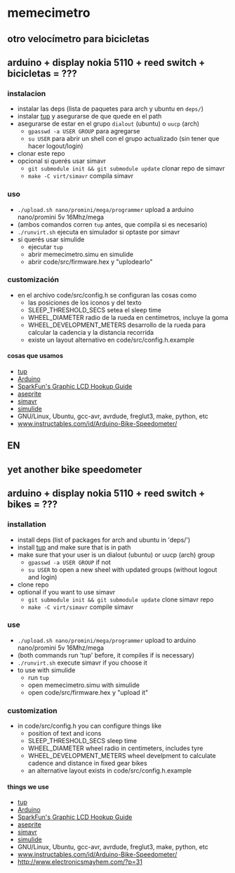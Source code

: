 # memecimetro

## otro velocímetro para bicicletas
## arduino + display nokia 5110 + reed switch + bicicletas = ???

### instalacion
- instalar las deps (lista de paquetes para arch y ubuntu en `deps/`)
- instalar [tup](http://gittup.org/tup/) y asegurarse de que quede en el path
- asegurarse de estar en el grupo `dialout` (ubuntu) o `uucp` (arch)
  - `gpasswd -a USER GROUP` para agregarse
  - `su USER` para abrir un shell con el grupo actualizado (sin tener que hacer logout/login)
- clonar este repo
- opcional si querés usar simavr
  - `git submodule init && git submodule update` clonar repo de simavr
  - `make -C virt/simavr` compila simavr

### uso
- `./upload.sh nano/promini/mega/programmer` upload a arduino nano/promini 5v 16Mhz/mega
- (ambos comandos corren `tup` antes, que compila si es necesario)
- `./runvirt.sh` ejecuta en simulador si optaste por simavr
- si querés usar simulide
  - ejecutar `tup`
  - abrir memecimetro.simu en simulide
  - abrir code/src/firmware.hex y "uplodearlo"

### customización
- en el archivo code/src/config.h se configuran las cosas como
	- las posiciones de los iconos y del texto
	- SLEEP_THRESHOLD_SECS setea el sleep time
	- WHEEL_DIAMETER radio de la rueda en centímetros, incluye la goma
	- WHEEL_DEVELOPMENT_METERS desarrollo de la rueda para calcular la cadencia y la distancia recorrida
	- existe un layout alternativo en code/src/config.h.example

#### cosas que usamos
- [tup](http://gittup.org/tup/)
- [Arduino](https://www.arduino.cc/)
- [SparkFun's Graphic LCD Hookup Guide](https://learn.sparkfun.com/tutorials/graphic-lcd-hookup-guide)
- [aseprite](https://github.com/aseprite/aseprite)
- [simavr](https://github.com/buserror/simavr)
- [simulide](https://simulide.blogspot.com/)
- GNU/Linux, Ubuntu, gcc-avr, avrdude, freglut3, make, python, etc
- www.instructables.com/id/Arduino-Bike-Speedometer/

## EN
## yet another bike speedometer
## arduino + display nokia 5110 + reed switch + bikes = ???

### installation
- install deps (list of packages for arch and ubuntu in 'deps/')
- install [tup](http://gittup.org/tup/) and make sure that is in path
- make sure that your user is un dialout (ubuntu) or uucp (arch) group
  - `gpasswd -a USER GROUP` if not
  - `su USER` to open a new sheel with updated groups (without logout and login)
- clone repo
- optional if you want to use simavr
  - `git submodule init && git submodule update` clone simavr repo
  - `make -C virt/simavr` compile simavr

### use
- `./upload.sh nano/promini/mega/programmer` upload to arduino nano/promini 5v 16Mhz/mega
- (both commands run 'tup' before, it compiles if is necessary)
- `./runvirt.sh` execute simavr if you choose it
- to use with simulide
  - run `tup`
  - open memecimetro.simu with simulide
  - open code/src/firmware.hex y "upload it"

### customization
- in code/src/config.h you can configure things like
  - position of text and icons
  - SLEEP_THRESHOLD_SECS sleep time
  - WHEEL_DIAMETER wheel radio in centimeters, includes tyre
  - WHEEL_DEVELOPMENT_METERS wheel develpment to calculate cadence and distance in fixed gear bikes
  - an alternative layout exists in code/src/config.h.example

#### things we use
- [tup](http://gittup.org/tup/)
- [Arduino](https://www.arduino.cc/)
- [SparkFun's Graphic LCD Hookup Guide](https://learn.sparkfun.com/tutorials/graphic-lcd-hookup-guide)
- [aseprite](https://github.com/aseprite/aseprite)
- [simavr](https://github.com/buserror/simavr)
- [simulide](https://simulide.blogspot.com/)
- GNU/Linux, Ubuntu, gcc-avr, avrdude, freglut3, make, python, etc
- www.instructables.com/id/Arduino-Bike-Speedometer/
- http://www.electronicsmayhem.com/?p=31
